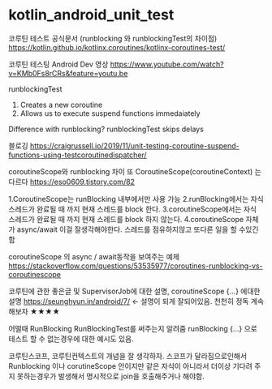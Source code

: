 # kotlin_android_unit_test

코루틴 테스트 공식문서 (runblocking 와 runblockingTest의 차이점)
https://kotlin.github.io/kotlinx.coroutines/kotlinx-coroutines-test/

코루틴 테스팅 Android Dev 영상
https://www.youtube.com/watch?v=KMb0Fs8rCRs&feature=youtu.be

runblockingTest
1. Creates a new coroutine
2. Allows us to execute suspend functions immedaiately

Difference with runblocking?
runblockingTest skips delays


블로깅
https://craigrussell.io/2019/11/unit-testing-coroutine-suspend-functions-using-testcoroutinedispatcher/


coroutineScope와 runblocking 차이 또 CoroutineScope(coroutineContext) 는 다르다
https://eso0609.tistory.com/82

1.CoroutineScope는 runBlocking 내부에서만 사용 가능
2.runBlocking에서는 자식 스레드가 완료될 때 까지 현재 스레드를 block 한다.
3.coroutineScope에서는 자식 스레드가 완료될 때 까지 현재 스레드를 block 하지 않는다.
4.coroutineScope 자체가 async/await 이걸 잘생각해야한다. 스레드를 점유하지않고 또다른 일을 할 수있긴함


coroutineScope 의 async / await동작을 보여주는 예제
https://stackoverflow.com/questions/53535977/coroutines-runblocking-vs-coroutinescope

코루틴에 관한 좋은글 및 SupervisorJob에 대한 설명, coroutineScope {...} 에대한 설명
https://seunghyun.in/android/7/ <- 설명이 되게 잘되어있음. 천천히 정독 계속 해보자 ★★★★

어떨때 RunBlocking RunBlockingTest를 써주는지 알려줌 runBlocking {...} 으로 테스트 할 수 없는경우에 대한 예시도 있음.


코루틴스코프, 코루틴컨텍스트의 개념을 잘 생각하자.
스코프가 달라짐으로인해서 Runblocking 이나 corutineScope 안이지만 같은 자식이 아니라서
더이상 기다려 주지 못하는경우가 발생해서 명시적으로 join을 호출해주거나 해야함.

